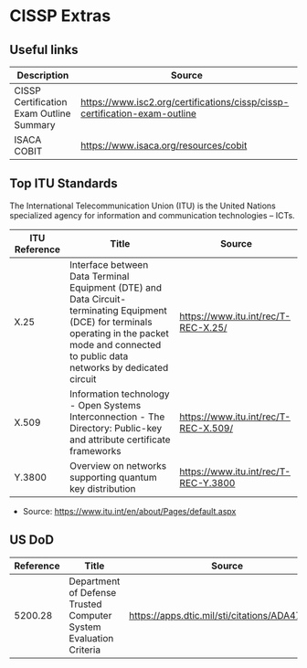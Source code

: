 # CISSP Extras

## Useful links

| Description | Source |
|-|-|
| CISSP Certification Exam Outline Summary | https://www.isc2.org/certifications/cissp/cissp-certification-exam-outline | 
| ISACA COBIT | https://www.isaca.org/resources/cobit |


## Top ITU Standards

The International Telecommunication Union (ITU) is the United Nations specialized agency for information and communication technologies – ICTs.

| ITU Reference | Title | Source |
|-|-|-|
| X.25 | Interface between Data Terminal Equipment (DTE) and Data Circuit-terminating Equipment (DCE) for terminals operating in the packet mode and connected to public data networks by dedicated circuit | https://www.itu.int/rec/T-REC-X.25/ |
| X.509 | Information technology - Open Systems Interconnection - The Directory: Public-key and attribute certificate frameworks | https://www.itu.int/rec/T-REC-X.509/ |
| Y.3800 | Overview on networks supporting quantum key distribution | https://www.itu.int/rec/T-REC-Y.3800 |

- Source: https://www.itu.int/en/about/Pages/default.aspx


## US DoD

| Reference | Title | Source |
|-|-|-|
| 5200.28 | Department of Defense Trusted Computer System Evaluation Criteria | https://apps.dtic.mil/sti/citations/ADA477648 |
